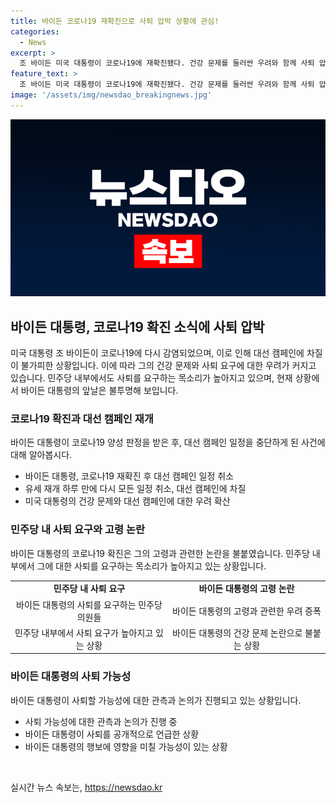 ```yaml
---
title: 바이든 코로나19 재확진으로 사퇴 압박 상황에 관심!
categories:
  - News
excerpt: >
  조 바이든 미국 대통령이 코로나19에 재확진됐다. 건강 문제를 둘러싼 우려와 함께 사퇴 압박이 고조되고 있으며, 민주당 내부에서 사퇴를 요구하는 목소리가 높아지고 있다. 또한, 대선 캠페인에도 영향을 미치는 상황이라는 분위기를 요약문으로 작성해보겠습니다.
feature_text: >
  조 바이든 미국 대통령이 코로나19에 재확진됐다. 건강 문제를 둘러싼 우려와 함께 사퇴 압박이 고조되고 있으며, 민주당 내부에서 사퇴를 요구하는 목소리가 높아지고 있다. 또한, 대선 캠페인에도 영향을 미치는 상황이라는 분위기를 요약문으로 작성해보겠습니다.
image: '/assets/img/newsdao_breakingnews.jpg'
---
```


<p><img src="/assets/img/newsdao_breakingnews.jpg" alt="bookingtag 속보" /></p>

<h2 data-ke-size="size26">바이든 대통령, 코로나19 확진 소식에 사퇴 압박</h2>

<p data-ke-size="size16">미국 대통령 조 바이든이 코로나19에 다시 감염되었으며, 이로 인해 대선 캠페인에 차질이 불가피한 상황입니다. 이에 따라 그의 건강 문제와 사퇴 요구에 대한 우려가 커지고 있습니다. 민주당 내부에서도 사퇴를 요구하는 목소리가 높아지고 있으며, 현재 상황에서 바이든 대통령의 앞날은 불투명해 보입니다.</p>

<h3 data-ke-size="size24">코로나19 확진과 대선 캠페인 재개</h3>

<p data-ke-size="size16">바이든 대통령이 코로나19 양성 판정을 받은 후, 대선 캠페인 일정을 중단하게 된 사건에 대해 알아봅시다.</p>

<ul>
    <li>바이든 대통령, 코로나19 재확진 후 대선 캠페인 일정 취소</li>
    <li>유세 재개 하루 만에 다시 모든 일정 취소, 대선 캠페인에 차질</li>
    <li>미국 대통령의 건강 문제와 대선 캠페인에 대한 우려 확산</li>
</ul>

<h3 data-ke-size="size24">민주당 내 사퇴 요구와 고령 논란</h3>

<p data-ke-size="size16">바이든 대통령의 코로나19 확진은 그의 고령과 관련한 논란을 불붙였습니다. 민주당 내부에서 그에 대한 사퇴를 요구하는 목소리가 높아지고 있는 상황입니다.</p>

<table>
    <tr>
        <td style="text-align: center; height: 17px;"><b>민주당 내 사퇴 요구</b></td>
        <td style="text-align: center; height: 17px;"><b>바이든 대통령의 고령 논란</b></td>
    </tr>
    <tr>
        <td style="text-align: center; height: 17px;">바이든 대통령의 사퇴를 요구하는 민주당 의원들</td>
        <td style="text-align: center; height: 17px;">바이든 대통령의 고령과 관련한 우려 증폭</td>
    </tr>
    <tr>
        <td style="text-align: center; height: 17px;">민주당 내부에서 사퇴 요구가 높아지고 있는 상황</td>
        <td style="text-align: center; height: 17px;">바이든 대통령의 건강 문제 논란으로 불붙는 상황</td>
    </tr>
</table>

<h3 data-ke-size="size24">바이든 대통령의 사퇴 가능성</h3>

<p data-ke-size="size16">바이든 대통령이 사퇴할 가능성에 대한 관측과 논의가 진행되고 있는 상황입니다.</p>

<ul>
    <li>사퇴 가능성에 대한 관측과 논의가 진행 중</li>
    <li>바이든 대통령이 사퇴를 공개적으로 언급한 상황</li>
    <li>바이든 대통령의 행보에 영향을 미칠 가능성이 있는 상황</li>
</ul>

<p data-ke-size="size16">&nbsp;</p>
실시간 뉴스 속보는, <a href="https://newsdao.kr" rel="dofollow">https://newsdao.kr</a>


